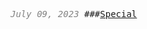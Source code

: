 <span style="font-size: 14px; color: #828282;"> *July 09, 2023*</span>
###[Special](/blog/posts/2023-07-09-special.html)
<br/>

<style> body {font-family: 'Lucida Console', monospace;}</style>